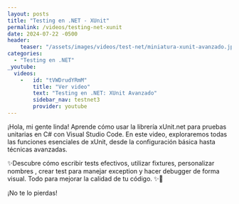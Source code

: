 ```yaml
---
layout: posts
title: "Testing en .NET - XUnit"
permalink: /videos/testing-net-xunit
date: 2024-07-22 -0500
header:
    teaser: "/assets/images/videos/test-net/miniatura-xunit-avanzado.jpg"
categories:
  - "Testing en .NET"
_youtube: 
  videos:
    -   id: "tVWDrudYRmM"
        title: "Ver video"
        text: "Testing en .NET: XUnit Avanzado" 
        sidebar_nav: testnet3
        provider: youtube
---
```


¡Hola, mi gente linda! Aprende cómo usar la librería xUnit.net para pruebas unitarias en C# con Visual Studio Code. En este video, exploraremos todas las funciones esenciales de xUnit, desde la configuración básica hasta técnicas avanzadas.

✨Descubre cómo escribir tests efectivos, utilizar fixtures, personalizar nombres , crear test para manejar exception y hacer debugger de forma visual. Todo para mejorar la calidad de tu código. ✨🚀 

¡No te lo pierdas! 